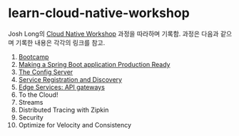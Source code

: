 # learn-cloud-native-workshop

Josh Long의 [Cloud Native Workshop](https://github.com/joshlong/cloud-native-workshop) 과정을 따라하며 기록함. 과정은 다음과 같으며 기록한 내용은 각각의 링크를 참고.

1. [Bootcamp](https://github.com/codehumane/learn-cloud-native-workshop/tree/master/day1#bootcamp)
2. [Making a Spring Boot application Production Ready](https://github.com/codehumane/learn-cloud-native-workshop/tree/master/day2#making-a-spring-boot-application-production-ready)
3. [The Config Server](https://github.com/codehumane/learn-cloud-native-workshop/tree/master/day3#the-config-server)
4. [Service Registration and Discovery](https://github.com/codehumane/learn-cloud-native-workshop/tree/master/day4)
5. [Edge Services: API gateways](https://github.com/codehumane/learn-cloud-native-workshop/blob/master/day5/README.md)
6. To the Cloud!
7. Streams
8. Distributed Tracing with Zipkin
9. Security
10. Optimize for Velocity and Consistency
